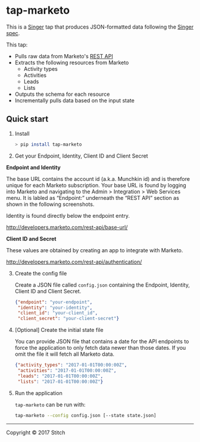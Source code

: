 # tap-marketo

This is a [Singer](https://singer.io) tap that produces JSON-formatted data following the [Singer spec](https://github.com/singer-io/getting-started/blob/master/SPEC.md).

This tap:
- Pulls raw data from Marketo's [REST API](http://developers.marketo.com/rest-api/)
- Extracts the following resources from Marketo
  - Activity types
  - Activities
  - Leads
  - Lists
- Outputs the schema for each resource
- Incrementally pulls data based on the input state

## Quick start

1. Install

    ```bash
    > pip install tap-marketo
    ```

2. Get your Endpoint, Identity, Client ID and Client Secret

  **Endpoint and Identity**

  The base URL contains the account id (a.k.a. Munchkin id) and is therefore unique for each Marketo subscription.
  Your base URL is found by logging into Marketo and navigating to the Admin > Integration > Web Services menu.
  It is labled as “Endpoint:” underneath the “REST API” section as shown in the following screenshots.

  Identity is found directly below the endpoint entry.

  http://developers.marketo.com/rest-api/base-url/

  **Client ID and Secret**

  These values are obtained by creating an app to integrate with Marketo.

  http://developers.marketo.com/rest-api/authentication/

3. Create the config file

    Create a JSON file called `config.json` containing the Endpoint, Identity, Client ID and Client Secret.

    ```json
    {"endpoint": "your-endpoint",
     "identity": "your-identity",
     "client_id": "your-client_id",
     "client_secret": "your-client-secret"}
    ```

4. [Optional] Create the initial state file

    You can provide JSON file that contains a date for the API endpoints
    to force the application to only fetch data newer than those dates.
    If you omit the file it will fetch all Marketo data.

    ```json
    {"activity_types": "2017-01-01T00:00:00Z",
     "activities": "2017-01-01T00:00:00Z",
     "leads": "2017-01-01T00:00:00Z",
     "lists": "2017-01-01T00:00:00Z"}
    ```

5. Run the application

    `tap-marketo` can be run with:

    ```bash
    tap-marketo --config config.json [--state state.json]
    ```


---

Copyright &copy; 2017 Stitch
